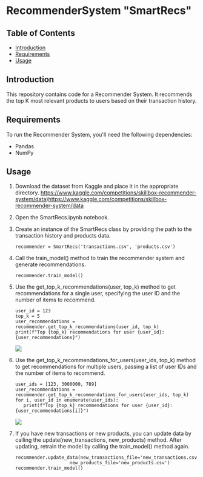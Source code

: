 # RecommenderSystem "SmartRecs"


## Table of Contents

- [Introduction](#introduction)
- [Requirements](#requirements)
- [Usage](#usage)

## Introduction

This repository contains code for a Recommender System. It recommends the top K most relevant products to users based on their transaction history.

## Requirements

To run the Recommender System, you'll need the following dependencies:

- Pandas
- NumPy


## Usage

1. Download the dataset from Kaggle and place it in the appropriate directory.
https://www.kaggle.com/competitions/skillbox-recommender-system/data)https://www.kaggle.com/competitions/skillbox-recommender-system/data

2. Open the SmartRecs.ipynb notebook.

3. Create an instance of the SmartRecs class by providing the path to the transaction history and products data.
   ```
   recommender = SmartRecs('transactions.csv', 'products.csv')
   ```
   
5. Call the train_model() method to train the recommender system and generate recommendations.
   ```
   recommender.train_model()
   ```
   
6. Use the get_top_k_recommendations(user, top_k) method to get recommendations for a single user, specifying the user ID and the number of items to recommend.
   ```
   user_id = 123
   top_k = 5
   user_recommendations = recommender.get_top_k_recommendations(user_id, top_k)
   print(f"Top {top_k} recommendations for user {user_id}: {user_recommendations}")
   ```
   ![](https://github.com/VKe-13/SmartRecs/blob/337c41d1266c215d8d6c9399e2734edc93c7ea62/top_k_one.png)
   
9. Use the get_top_k_recommendations_for_users(user_ids, top_k) method to get recommendations for multiple users, passing a list of user IDs and the number of items to recommend.
    ```
   user_ids = [123, 3000000, 789]
   user_recommendations = recommender.get_top_k_recommendations_for_users(user_ids, top_k)
   for i, user_id in enumerate(user_ids):
       print(f"Top {top_k} recommendations for user {user_id}: {user_recommendations[i]}")
    ```
    ![](https://github.com/VKe-13/SmartRecs/blob/ee197cbe3b5137d1cbc2cd3d8b5348c3460e543e/top_k_multiple.png)
    
   
11. If you have new transactions or new products, you can update data by calling the update(new_transactions, new_products) method. After updating, retrain the model by calling the train_model() method again.
    ```
    recommender.update_data(new_transactions_file='new_transactions.csv', 
                        new_products_file='new_products.csv')
    recommender.train_model()
    ```
